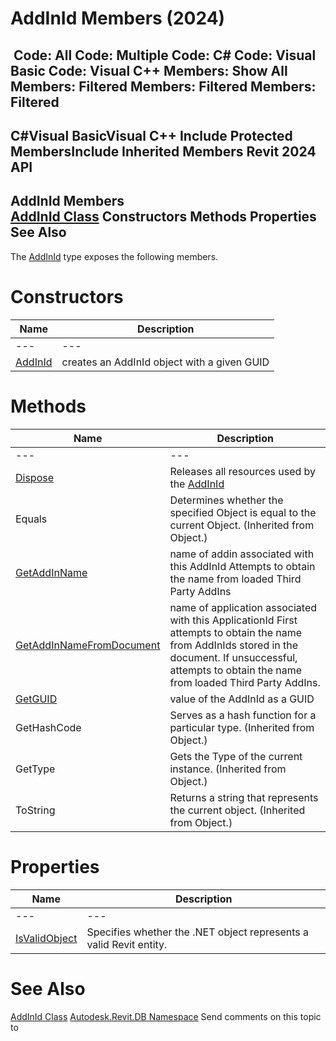 # AddInId Members (2024)

﻿
 Code: All Code: Multiple Code: C# Code: Visual Basic Code: Visual C++  Members: Show All Members: Filtered Members: Filtered Members: Filtered   
---  
C#Visual BasicVisual C++
Include Protected MembersInclude Inherited Members
Revit 2024 API  
---  
AddInId Members  
[AddInId Class](31859d69-72c7-03fb-83e1-5c7719dca253.md "AddInId Class") Constructors Methods Properties See Also  
---  
The [AddInId](31859d69-72c7-03fb-83e1-5c7719dca253.md "AddInId Class") type exposes the following members.
# Constructors
| Name | Description |
| --- | --- |
| --- | --- | --- |
| [AddInId](f98d8e20-a546-aa27-1833-45fcb8c99e6c.md "AddInId Constructor") | creates an AddInId object with a given GUID |

# Methods
| Name | Description |
| --- | --- |
| --- | --- | --- |
| [Dispose](13f4987a-0727-86f8-2f26-3d227aab47de.md "Dispose Method") | Releases all resources used by the [AddInId](31859d69-72c7-03fb-83e1-5c7719dca253.md "AddInId Class") |
| Equals | Determines whether the specified Object is equal to the current Object. (Inherited from Object.) |
| [GetAddInName](5ce21226-0a63-c759-aff7-0ac08ec6bc73.md "GetAddInName Method") | name of addin associated with this AddInId Attempts to obtain the name from loaded Third Party AddIns |
| [GetAddInNameFromDocument](77a62604-7055-b459-486f-11f917ec922d.md "GetAddInNameFromDocument Method") | name of application associated with this ApplicationId First attempts to obtain the name from AddInIds stored in the document. If unsuccessful, attempts to obtain the name from loaded Third Party AddIns. |
| [GetGUID](75d1c78b-31b0-a5b3-abce-ebd57653d6f4.md "GetGUID Method") | value of the AddInId as a GUID |
| GetHashCode | Serves as a hash function for a particular type.  (Inherited from Object.) |
| GetType | Gets the Type of the current instance. (Inherited from Object.) |
| ToString | Returns a string that represents the current object. (Inherited from Object.) |

# Properties
| Name | Description |
| --- | --- |
| --- | --- | --- |
| [IsValidObject](05df240b-25e0-51d0-0085-54dd23a757f0.md "IsValidObject Property") | Specifies whether the .NET object represents a valid Revit entity. |

# See Also
[AddInId Class](31859d69-72c7-03fb-83e1-5c7719dca253.md "AddInId Class")
[Autodesk.Revit.DB Namespace](87546ba7-461b-c646-cbb1-2cb8f5bff8b2.md "Autodesk.Revit.DB Namespace")
Send comments on this topic to 